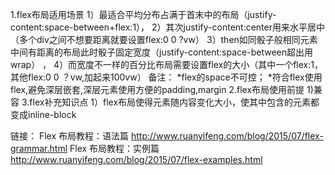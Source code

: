 1.flex布局适用场景
    1）最适合平均分布占满于首末中的布局（justify-content:space-between+flex:1），
    2）其次justify-content:center用来水平居中（多个div之间不想要距离就要设置flex:0 0 ?vw）
    3）then如同骰子般相同元素中间有距离的布局此时骰子固定宽度（justify-content:space-between超出用wrap） ，
    4）而宽度不一样的百分比布局需要设置flex的大小（其中一个flex:1，其他flex:0 0 ？vw,加起来100vw）
    备注：
        *flex的space不可控；
        *符合flex使用flex,避免深层嵌套,深层元素使用方便的padding,margin
2.flex布局使用前提
    1)兼容
3.flex补充知识点
    1）flex布局使得元素随内容变化大小，使其中包含的元素都变成inline-block
    
链接：
    Flex 布局教程：语法篇
        http://www.ruanyifeng.com/blog/2015/07/flex-grammar.html
    Flex 布局教程：实例篇
        http://www.ruanyifeng.com/blog/2015/07/flex-examples.html
